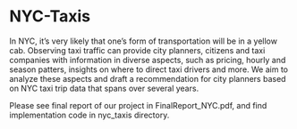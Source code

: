 # NYC-Taxis
In NYC, it’s very likely that one’s form of transportation will be in a yellow cab. Observing taxi traffic can provide city planners, citizens and taxi companies with information in diverse aspects, such as pricing, hourly and season patters, insights on where to direct taxi drivers and more.
We aim to analyze these aspects and draft a recommendation for city planners based on NYC taxi trip data that spans over several years.

Please see final report of our project in FinalReport_NYC.pdf, and find implementation code in nyc_taxis directory.
